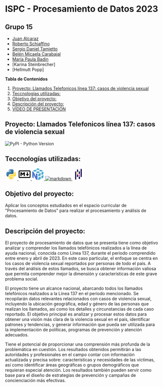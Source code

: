 # ISPC - Procesamiento de Datos 2023

## Grupo 15

- [Juan Alcaraz](https://github.com/juancaalcaraz)
- [Roberto Schiaffino](https://github.com/elyober)
- [Sergio Daniel Tamietto](https://github.com/sergiotamietto)
- [Belén Micaela Carabajal](https://github.com/Belenmcp)
- [María Paula Badin](https://github.com/paulabadin)
- [Karina Steinbrecher]
- [Hellmutt Popp]

**Tabla de Contenidos**
1. [Proyecto: Llamados Telefonicos línea 137: casos de violencia sexual](#id1)
2. [Teccnologías utilizadas:](#id2)
3. [Objetivo del proyecto:](#id3)
4. [Descripción del proyecto:](#id4)
5. [VÍDEO DE PRESENTACIÓN](#id5)


## Proyecto: Llamados Telefonicos línea 137: casos de violencia sexual<a name="id1"></a> 
![PyPI - Python Version](https://img.shields.io/pypi/pyversions/3?color=%233776AB&style=for-the-badge)

## Teccnologías utilizadas:<a name="id2"></a>

<p align="left">  <a href="https://www.python.org" target="_blank" rel="noreferrer"> <img src="https://raw.githubusercontent.com/devicons/devicon/master/icons/python/python-original.svg" alt="python" width="40" height="40"/> </a> <a href="https://markdown.es/" target="_blank" rel="noreferrer"> <img src="https://raw.githubusercontent.com/devicons/devicon/master/icons/markdown/markdown-original.svg" alt="markdown" width="40" height="40"/> </a><a href="https://numpy.org/" target="_blank" rel="noreferrer"> <img src="https://raw.githubusercontent.com/devicons/devicon/master/icons/numpy/numpy-original.svg" alt="markdown" width="40" height="40"/> </a><a href="https://matplotlib.org/" target="_blank" rel="noreferrer"> <img src="https://upload.wikimedia.org/wikipedia/commons/8/84/Matplotlib_icon.svg" alt="markdown" width="40" height="40"/> </a><a href="https://pandas.pydata.org/" target="_blank" rel="noreferrer"> <img src="https://raw.githubusercontent.com/devicons/devicon/master/icons/pandas/pandas-original.svg" alt="markdown" width="40" height="40"/> </a> </p>

## Objetivo del proyecto:<a name="id3"></a>

Aplicar los conceptos estudiados en el espacio curricular de "Procesamiento de Datos" para realizar el procesamiento y análisis de datos.

## Descripción del proyecto:<a name="id4"></a>

El proyecto de procesamiento de datos que se presenta tiene como objetivo analizar y comprender los llamados telefónicos realizados a la línea de ayuda nacional, conocida como Línea 137, durante el periodo comprendido entre enero y abril de 2023. En este caso particular, el enfoque se centra en los casos de violencia sexual reportados por personas de todo el país. A través del análisis de  estos llamados, se busca obtener información valiosa que permita comprender mejor la dimensión y características de este grave problema social.

El proyecto tiene un alcance nacional, abarcando todos los llamados telefónicos realizados a la Línea 137 en el periodo mencionado. Se recopilarán datos relevantes relacionados con casos de violencia sexual, incluyendo la ubicación geográfica, edad y género de las personas que realizan los llamados, así como los detalles y circunstancias de cada caso reportado. El objetivo principal es analizar y procesar estos datos para obtener una visión más clara de la violencia sexual en el país, identificar patrones y tendencias, y generar información que pueda ser utilizada para la implementación de políticas, programas de prevención y atención adecuados.

Tiene el potencial de proporcionar una comprensión más profunda de la problemática en cuestión. Los resultados obtenidos permitirán a las autoridades y profesionales en el campo contar con información actualizada y precisa sobre: características y necesidades de las víctimas, así como identificar áreas geográficas o grupos demográficos que requieran especial atención. Los resultados también pueden servir como base para el diseño de estrategias de prevención y campañas de concienciación más efectivas.
